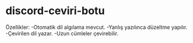 # discord-ceviri-botu

Özellikler:
-Otomatik dil algılama mevcut.
-Yanlış yazılınca düzeltme yapılır.
-Çevirilen dil yazar.
-Uzun cümleler çevirebilir.
